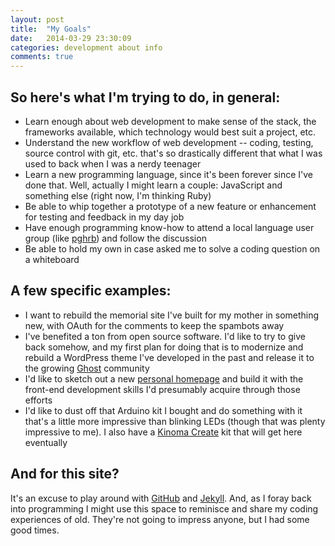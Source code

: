 ```yaml
---
layout: post
title:  "My Goals"
date:   2014-03-29 23:30:09
categories: development about info
comments: true
---
```


## So here's what I'm trying to do, in general:

* Learn enough about web development to make sense of the stack, the frameworks available, which technology would best suit a project, etc.
* Understand the new workflow of web development -- coding, testing, source control with git, etc. that's so drastically different that what I was used to back when I was a nerdy teenager
* Learn a new programming language, since it's been forever since I've done that. Well, actually I might learn a couple: JavaScript and something else (right now, I'm thinking Ruby)
* Be able to whip together a prototype of a new feature or enhancement for testing and feedback in my day job
* Have enough programming know-how to attend a local language user group (like [pghrb](http://www.meetup.com/pittsburgh-ruby/)) and follow the discussion
* Be able to hold my own in case asked me to solve a coding question on a whiteboard

## A few specific examples:

* I want to rebuild the memorial site I've built for my mother in something new, with OAuth for the comments to keep the spambots away
* I've benefited a ton from open source software. I'd like to try to give back somehow, and my first plan for doing that is to modernize and rebuild a WordPress theme I've developed in the past and release it to the growing [Ghost](http://ghost.org) community
* I'd like to sketch out a new [personal homepage](http://chris.bajgier.net) and build it with the front-end development skills I'd presumably acquire through those efforts
* I'd like to dust off that Arduino kit I bought and do something with it that's a little more impressive than blinking LEDs (though that was plenty impressive to me). I also have a [Kinoma Create](http://igg.me/at/kinoma/x/4043940) kit that will get here eventually

## And for this site?

It's an excuse to play around with [GitHub](https://github.com) and [Jekyll](http://jekyllrb.com). And, as I foray back into programming I might use this space to reminisce and share my coding experiences of old. They're not going to impress anyone, but I had some good times.

